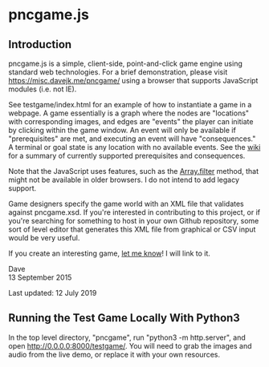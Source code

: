 # pncgame.js

## Introduction

pncgame.js is a simple, client-side, point-and-click game engine using standard web technologies.  For a brief demonstration, please visit https://misc.davejk.me/pncgame/ using a browser that supports JavaScript modules (i.e. not IE).

See testgame/index.html for an example of how to instantiate a game in a webpage.  A game essentially is a graph where the nodes are "locations" with corresponding images, and edges are "events" the player can initiate by clicking within the game window.  An event will only be available if "prerequisites" are met, and executing an event will have "consequences."  A terminal or goal state is any location with no available events.  See the [wiki](https://github.com/kalbfled/pncgame/wiki) for a summary of currently supported prerequisites and consequences.

Note that the JavaScript uses features, such as the [Array.filter](https://developer.mozilla.org/en-US/docs/Web/JavaScript/Reference/Global_Objects/Array/filter) method, that might not be available in older browsers.  I do not intend to add legacy support.

Game designers specify the game world with an XML file that validates against pncgame.xsd.  If you're interested in contributing to this project, or if you're searching for something to host in your own Github repository, some sort of level editor that generates this XML file from graphical or CSV input would be very useful.

If you create an interesting game, [let me know](https://www.davejk.me/contact/)!  I will link to it.


Dave  
13 September 2015

Last updated: 12 July 2019

## Running the Test Game Locally With Python3

In the top level directory, "pncgame", run "python3 -m http.server", and open http://0.0.0.0:8000/testgame/.  You will need to grab the images and audio from the live demo, or replace
it with your own resources.


